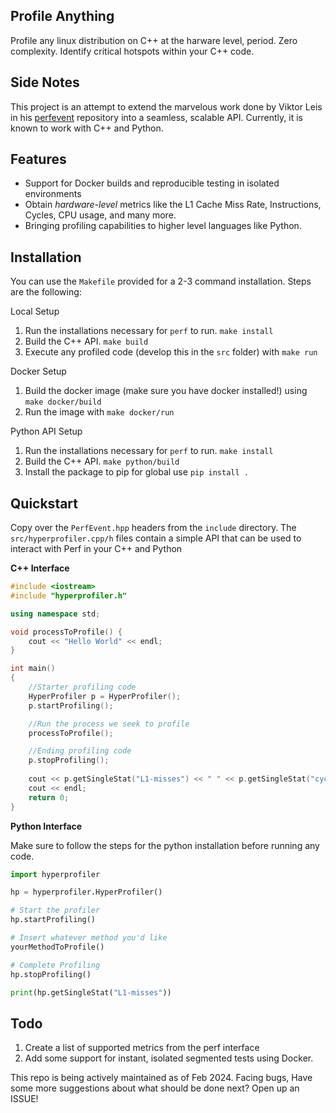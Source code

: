 ## Profile Anything
Profile any linux distribution on C++ at the harware level, period. Zero complexity. Identify critical hotspots within your C++ code.

## Side Notes
This project is an attempt to extend the marvelous work done by Viktor Leis in his [perfevent](https://github.com/viktorleis/perfevent/tree/master) repository into a seamless, scalable API. Currently, it is known to work with C++ and Python.

## Features
- Support for Docker builds and reproducible testing in isolated environments
- Obtain *hardware-level* metrics like the L1 Cache Miss Rate, Instructions, Cycles, CPU usage, and many more.
- Bringing profiling capabilities to higher level languages like Python.

## Installation
You can use the `Makefile` provided for a 2-3 command installation. 
Steps are the following:

Local Setup
1. Run the installations necessary for `perf` to run. `make install`
2. Build the C++ API. `make build`
3. Execute any profiled code (develop this in the `src` folder) with `make run`

Docker Setup
1. Build the docker image (make sure you have docker installed!) using `make docker/build`
2. Run the image with `make docker/run`

Python API Setup
1. Run the installations necessary for `perf` to run. `make install`
2. Build the C++ API. `make python/build`
3. Install the package to pip for global use `pip install .`

## Quickstart 
Copy over the `PerfEvent.hpp` headers from the `include` directory. The `src/hyperprofiler.cpp/h` files contain a simple API that can be used to interact with Perf in your C++ and Python

**C++ Interface**
```cpp
#include <iostream>
#include "hyperprofiler.h"

using namespace std;

void processToProfile() {
    cout << "Hello World" << endl;
}

int main() 
{
    //Starter profiling code
    HyperProfiler p = HyperProfiler();
    p.startProfiling();

    //Run the process we seek to profile
    processToProfile();

    //Ending profiling code
    p.stopProfiling();
    
    cout << p.getSingleStat("L1-misses") << " " << p.getSingleStat("cycles") << endl; // use n as scale factor
    cout << endl;
    return 0;
}
```

**Python Interface**

Make sure to follow the steps for the python 
installation before running any code.

```python
import hyperprofiler

hp = hyperprofiler.HyperProfiler()

# Start the profiler
hp.startProfiling()

# Insert whatever method you'd like
yourMethodToProfile()

# Complete Profiling
hp.stopProfiling()

print(hp.getSingleStat("L1-misses"))
```

## Todo
1. Create a list of supported metrics from the perf interface
2. Add some support for instant, isolated segmented tests using Docker.

This repo is being actively maintained as of Feb 2024. Facing bugs, Have some more suggestions about what should be done next? Open up an ISSUE!
